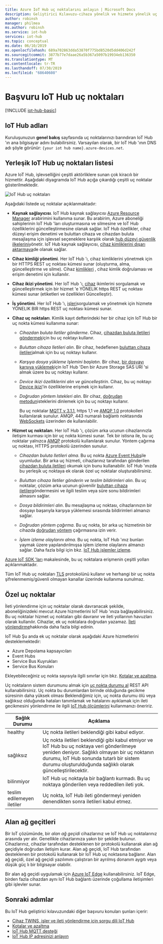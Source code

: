 ```yaml
---
title: Azure IoT Hub uç noktalarını anlayın | Microsoft Docs
description: Geliştirici Kılavuzu-cihaza yönelik ve hizmete yönelik uç noktalar IoT Hub ile ilgili başvuru bilgileri.
author: robinsh
manager: philmea
ms.author: robinsh
ms.service: iot-hub
services: iot-hub
ms.topic: conceptual
ms.date: 06/10/2019
ms.openlocfilehash: 689a702863dda53870f775bd8520d5dd406d242f
ms.sourcegitcommit: 3877b77e7daae26a5b367a5097b19934eb136350
ms.translationtype: MT
ms.contentlocale: tr-TR
ms.lasthandoff: 07/30/2019
ms.locfileid: "68640608"
---
```

# <a name="reference---iot-hub-endpoints"></a>Başvuru IoT Hub uç noktaları

[!INCLUDE [iot-hub-basic](../../includes/iot-hub-basic-partial.md)]

## <a name="iot-hub-names"></a>IoT Hub adları

Kuruluşunuzun **genel bakış** sayfasında uç noktalarınızı barındıran IoT Hub 'ın ana bilgisayar adını bulabilirsiniz. Varsayılan olarak, bir IoT Hub 'ının DNS adı şöyle görünür: `{your iot hub name}.azure-devices.net`.

## <a name="list-of-built-in-iot-hub-endpoints"></a>Yerleşik IoT Hub uç noktaları listesi

Azure IoT Hub, işlevselliğini çeşitli aktörliklere sunan çok kiracılı bir hizmettir. Aşağıdaki diyagramda IoT Hub açığa çıkardığı çeşitli uç noktalar gösterilmektedir.

![IoT Hub uç noktaları](./media/iot-hub-devguide-endpoints/endpoints.png)

Aşağıdaki listede uç noktalar açıklanmaktadır:

* **Kaynak sağlayıcısı**. IoT Hub kaynak sağlayıcısı [Azure Resource Manager](../azure-resource-manager/resource-group-overview.md) arabirimini kullanıma sunar. Bu arabirim, Azure aboneliği sahiplerinin IoT Hub 'ları oluşturmasına ve silmesine ve IoT Hub özelliklerini güncelleştirmesine olanak sağlar. IoT Hub özellikler, cihaz düzeyi erişim denetimi ve buluttan cihaza ve cihazdan buluta mesajlaşma için işlevsel seçeneklere karşılık olarak [hub düzeyi güvenlik ilkelerini](iot-hub-devguide-security.md#access-control-and-permissions)yönetir. IoT Hub kaynak sağlayıcısı, [cihaz kimliklerini dışarı aktarmaya](iot-hub-devguide-identity-registry.md#import-and-export-device-identities)de olanak sağlar.

* **Cihaz kimliği yönetimi**. Her IoT Hub 'ı, cihaz kimliklerini yönetmek için bir HTTPS REST uç noktası kümesi sunar (oluşturma, alma, güncelleştirme ve silme). Cihaz [kimlikleri](iot-hub-devguide-identity-registry.md) , cihaz kimlik doğrulaması ve erişim denetimi için kullanılır.

* **Cihaz ikizi yönetimi**. Her IoT Hub 'ı, [cihaz](iot-hub-devguide-device-twins.md) ikimlerini sorgulamak ve güncelleştirmek için bir hizmet 'e YÖNELIK https REST uç noktası kümesi sunar (etiketleri ve özellikleri Güncelleştir).

* **İş yönetimi**. Her IoT Hub 'ı, [işleri](iot-hub-devguide-jobs.md)sorgulamak ve yönetmek için hizmete YÖNELIK BIR https REST uç noktası kümesi sunar.

* **Cihaz uç noktaları**. Kimlik kayıt defterindeki her bir cihaz için IoT Hub bir uç nokta kümesi kullanıma sunar:

  * *Cihazdan buluta Iletiler gönderme*. Cihaz, [cihazdan buluta iletileri göndermek](iot-hub-devguide-messages-d2c.md)için bu uç noktayı kullanır.

  * *Buluttan cihaza Iletileri alın*. Bir cihaz, hedeflenen [buluttan cihaza iletileri](iot-hub-devguide-messages-c2d.md)almak için bu uç noktayı kullanır.

  * *Karşıya dosya yükleme Işlemini başlatın*. Bir cihaz, [bir dosyayı karşıya yüklemek](iot-hub-devguide-file-upload.md)için IoT Hub 'Den bir Azure Storage SAS URI 'si almak üzere bu uç noktayı kullanır.

  * *Device ikizi özelliklerini alın ve güncelleştirin*. Cihaz, bu uç noktayı [Device ikizi](iot-hub-devguide-device-twins.md)'in özelliklerine erişmek için kullanır.

  * *Doğrudan yöntem Istekleri alın*. Bir cihaz, [doğrudan metodun](iot-hub-devguide-direct-methods.md)isteklerini dinlemek için bu uç noktayı kullanır.

    Bu uç noktalar [MQTT v 3.1.1](https://mqtt.org/), https 1,1 ve [AMQP 1,0](https://www.amqp.org/) protokolleri kullanılarak sunulur. AMQP, 443 numaralı bağlantı noktasında [WebSockets](https://tools.ietf.org/html/rfc6455) üzerinden de kullanılabilir.

* **Hizmet uç noktaları**. Her IoT Hub 'ı, çözüm arka ucunun cihazlarınızla iletişim kurması için bir uç nokta kümesi sunar. Tek bir istisna ile, bu uç noktalar yalnızca [AMQP](https://www.amqp.org/) protokolü kullanılarak sunulur. Yöntem çağırma uç noktası, HTTPS protokolü üzerinden sunulur.
  
  * *Cihazdan buluta Iletileri alma*. Bu uç nokta [Azure Event Hubs](https://azure.microsoft.com/documentation/services/event-hubs/)ile uyumludur. Bir arka uç hizmeti, cihazlarınız tarafından gönderilen [cihazdan buluta iletileri](iot-hub-devguide-messages-d2c.md) okumak için bunu kullanabilir. IoT Hub 'ınızda bu yerleşik uç noktaya ek olarak özel uç noktalar oluşturabilirsiniz.
  
  * *Buluttan cihaza Iletiler gönderin ve teslim bildirimleri alın*. Bu uç noktalar, çözüm arka ucunun güvenilir [buluttan cihaza iletiler](iot-hub-devguide-messages-c2d.md)göndermesini ve ilgili teslim veya süre sonu bildirimleri almasını sağlar.
  
  * *Dosya bildirimleri alın*. Bu mesajlaşma uç noktası, cihazlarınızın bir dosyayı başarıyla karşıya yüklemesi sırasında bildirimleri almanızı sağlar. 
  
  * *Doğrudan yöntem çağırma*. Bu uç nokta, bir arka uç hizmetinin bir cihazda [doğrudan yöntem](iot-hub-devguide-direct-methods.md) çağırmasına izin verir.
  
  * *İşlem izleme olaylarını alma*. Bu uç nokta, IoT Hub 'ınız bunları yaymak üzere yapılandırılmışsa işlem izleme olaylarını almanızı sağlar. Daha fazla bilgi için bkz. [IoT Hub işlemler izleme](iot-hub-operations-monitoring.md).

[Azure IoT SDK 'ları](iot-hub-devguide-sdks.md) makalesinde, bu uç noktalara erişmenin çeşitli yolları açıklanmaktadır.

Tüm IoT Hub uç noktaları [TLS](https://tools.ietf.org/html/rfc5246) protokolünü kullanır ve herhangi bir uç nokta şifrelenmemiş/güvenli olmayan kanallar üzerinde kullanıma sunulmaz.

## <a name="custom-endpoints"></a>Özel uç noktalar

İleti yönlendirme için uç noktalar olarak davranacak şekilde, aboneliğinizdeki mevcut Azure hizmetlerini IoT Hub 'ınıza bağlayabilirsiniz. Bu uç noktalar hizmet uç noktaları gibi davranır ve ileti yollarının havuzları olarak kullanılır. Cihazlar, ek uç noktalara doğrudan yazamaz. [İleti yönlendirme](../iot-hub/iot-hub-devguide-messages-d2c.md)hakkında daha fazla bilgi edinin.

IoT Hub Şu anda ek uç noktalar olarak aşağıdaki Azure hizmetlerini desteklemektedir:

* Azure Depolama kapsayıcıları
* Event Hubs
* Service Bus Kuyrukları
* Service Bus Konuları

Ekleyebileceğiniz uç nokta sayısıyla ilgili sınırlar için bkz. [Kotalar ve azaltma](iot-hub-devguide-quotas-throttling.md).

Uç noktaların sistem durumunu almak için [uç nokta durumu al](https://docs.microsoft.com/rest/api/iothub/iothubresource/getendpointhealth#iothubresource_getendpointhealth) REST API kullanabilirsiniz. Uç nokta bu durumlardan birinde olduğunda gecikme süresinin daha yüksek olması Beklendiğimiz için, uç nokta durumu ölü veya sağlıksız olduğunda hataları tanımlamak ve hatalarını ayıklamak için ileti gecikmesini yönlendirme ile ilgili [IoT Hub ölçümlerini](iot-hub-metrics.md) kullanmanızı öneririz.

|Sağlık Durumu|Açıklama|
|---|---|
|healthy|Uç nokta iletileri beklendiği gibi kabul ediyor.|
|sağlıksız|Uç nokta iletileri beklendiği gibi kabul etmiyor ve IoT Hub bu uç noktaya veri gönderilmeye yeniden deniyor. Sağlıklı olmayan bir uç noktanın durumu, IoT Hub sonunda tutarlı bir sistem durumu oluşturulduğunda sağlıklı olarak güncelleştirilecektir.|
|bilinmiyor|IoT Hub uç noktayla bir bağlantı kurmadı. Bu uç noktaya gönderilen veya reddedilen ileti yok.|
|teslim edilemeyen iletiler|Uç nokta, IoT Hub ileti göndermeyi yeniden denendikten sonra iletileri kabul etmez.|

## <a name="field-gateways"></a>Alan ağ geçitleri

Bir IoT çözümünde, bir *alan ağ geçidi* cihazlarınız ve IoT Hub uç noktalarınız arasında yer alır. Genellikle cihazlarınıza yakın bir şekilde bulunur. Cihazlarınız, cihazlar tarafından desteklenen bir protokolü kullanarak alan ağ geçidiyle doğrudan iletişim kurar. Alan ağ geçidi, IoT Hub tarafından desteklenen bir protokolü kullanarak bir IoT Hub uç noktasına bağlanır. Alan ağ geçidi, özel ağ geçidi yazılımını çalıştıran bir ayrılmış donanım aygıtı veya düşük güç lı bir bilgisayar olabilir.

Bir alan ağ geçidi uygulamak için [Azure IoT Edge](/azure/iot-edge/) kullanabilirsiniz. IoT Edge, birden fazla cihazdan aynı IoT Hub bağlantı üzerinde çoğullama iletişimleri gibi işlevler sunar.

## <a name="next-steps"></a>Sonraki adımlar

Bu IoT Hub geliştirici kılavuzundaki diğer başvuru konuları şunları içerir:

* [Cihaz TWINS, işler ve ileti yönlendirme için sorgu dili IoT Hub](iot-hub-devguide-query-language.md)
* [Kotalar ve azaltma](iot-hub-devguide-quotas-throttling.md)
* [IoT Hub MQTT desteği](iot-hub-mqtt-support.md)
* [IoT Hub IP adresinizi anlayın](iot-hub-understand-ip-address.md)